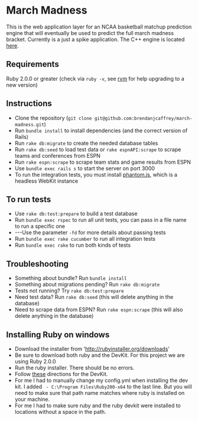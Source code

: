 # March Madness
This is the web application layer for an NCAA basketball matchup prediction engine that will eventually be used to predict the full march madness bracket. Currently is a just a spike application. The C++ engine is located [here](https://github.com/hebein1/march-madness-backend).

## Requirements
Ruby 2.0.0 or greater (check via `ruby -v`, see [rvm](rvm.io) for help upgrading to a new version)

## Instructions
* Clone the repository (`git clone git@github.com:brendanjcaffrey/march-madness.git`)
* Run `bundle install` to install dependencies (and the correct version of Rails)
* Run `rake db:migrate` to create the needed database tables
* Run `rake db:seed` to load test data or `rake espnAPI:scrape` to scrape teams and conferences from ESPN
* Run `rake espn:scrape` to scrape team stats and game results from ESPN
* Use `bundle exec rails s` to start the server on port 3000
* To run the integration tests, you must install [phantom.js](http://phantomjs.org/download.html), which is a headless WebKit instance

## To run tests
* Use `rake db:test:prepare` to build a test database
* Run `bundle exec rspec` to run all unit tests, you can pass in a file name to run a specific one
* ---Use the parameter `-fd` for more details about passing tests
* Run `bundle exec rake cucumber` to run all integration tests
* Run `bundle exec rake` to run both kinds of tests

## Troubleshooting
* Something about bundle? Run `bundle install`
* Something about migrations pending? Run `rake db:migrate`
* Tests not running? Try `rake db:test:prepare`
* Need test data? Run `rake db:seed` (this will delete anything in the database)
* Need to scrape data from ESPN? Run `rake espn:scrape` (this will also delete anything in the database)

## Installing Ruby on windows
* Download the installer from 'http://rubyinstaller.org/downloads' 
* Be sure to download both ruby and the DevKit. For this project we are using Ruby 2.0.0
* Run the ruby installer. There should be no errors.
* Follow [these](https://github.com/oneclick/rubyinstaller/wiki/Development-Kit) directions for the DevKit.
* For me I had to manually change my config.yml when installing the dev kit. I added ` - C:\Program Files\Ruby200-x64` to the last line. But you will need to make sure that path name matches where ruby is installed on your machine.
* For me I had to make sure ruby and the ruby devkit were installed to locations without a space in the path.
